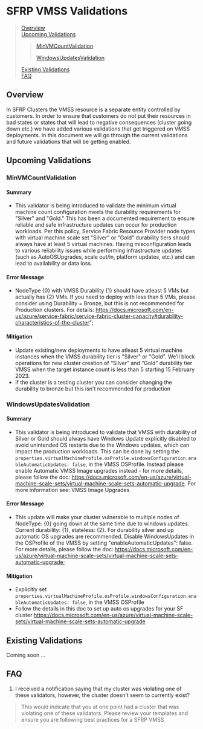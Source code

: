 # SFRP VMSS Validations

>[Overview](#overview)  
>[Upcoming Validations](#upcoming-validations)
>>[MinVMCountValidation](#minvmcountvalidation)
>>
>>[WindowsUpdatesValidation](#windowsupdatesvalidation)
>
>[Existing Validations](#existing-validations)  
>[FAQ](#faq)

## Overview  

In SFRP Clusters the VMSS resource is a separate entity controlled by customers. In order to ensure that customers do not put their resources in bad states or states that will lead to negative consequences (cluster going down etc.) we have added various validations that get triggered on VMSS deployments. In this document we will go through the current validations and future validations that will be getting enabled.

## Upcoming Validations

### MinVMCountValidation

#### Summary

- This validator is being introduced to validate the minimum virtual machine count configuration meets the durability requirements for "Silver" and "Gold." This has been a documented requirement to ensure reliable and safe infrastructure updates can occur for production workloads. Per this policy, Service Fabric Resource Provider node types with virtual machine scale set "Silver" or "Gold" durability tiers should always have at least 5 virtual machines. Having misconfiguration leads to various reliability issues while performing infrastructure updates (such as AutoOSUpgrades, scale out/in, platform updates, etc.) and can lead to availability or data loss.

#### Error Message

- NodeType {0} with VMSS Durability {1} should have atleast 5 VMs but actually has {2} VMs. If you need to deploy with less than 5 VMs, please consider using Durability = Bronze, but this is not recommended for Production clusters. For details: <https://docs.microsoft.com/en-us/azure/service-fabric/service-fabric-cluster-capacity#durability-characteristics-of-the-cluster>";

#### Mitigation

- Update existing/new deployments to have atleast 5 virtual machine instances when the VMSS durability tier is "Silver" or "Gold". We’ll block operations for new cluster creation of “Silver” and “Gold” durability tier VMSS when the target instance count is less than 5 starting 15 February 2023.
- If the cluster is a testing cluster you can consider changing the durability to bronze but this isn't recommended for production

### WindowsUpdatesValidation

#### Summary

- This validator is being introduced to validate that VMSS with durability of Silver or Gold should always have Windows Update explicitly disabled to avoid unintended OS restarts due to the Windows updates, which can impact the production workloads. This can be done by setting the `properties.virtualMachineProfile.osProfile.windowsConfiguration.enableAutomaticUpdates: false`, in the VMSS OSProfile. Instead please enable Automatic VMSS Image upgrades instead - for more details, please follow the doc: <https://docs.microsoft.com/en-us/azure/virtual-machine-scale-sets/virtual-machine-scale-sets-automatic-upgrade>.
For more information see: VMSS Image Upgrades

#### Error Message

- This update will make your cluster vulnerable to multiple nodes of NodeType: {0} going down at the same time due to windows updates. Current durability: {1}, stateless: {2}. For durability silver and up automatic OS upgrades are recommended. Disable WindowsUpdates in the OSProfile of the VMSS by setting \"enableAutomaticUpdates\": false. For more details, please follow the doc: <https://docs.microsoft.com/en-us/azure/virtual-machine-scale-sets/virtual-machine-scale-sets-automatic-upgrade>;

#### Mitigation

- Explicitly set `properties.virtualMachineProfile.osProfile.windowsConfiguration.enableAutomaticUpdates: false`, in the VMSS OSProfile
- Follow the details in this doc to set up auto os upgrades for your SF cluster <https://docs.microsoft.com/en-us/azure/virtual-machine-scale-sets/virtual-machine-scale-sets-automatic-upgrade>

## Existing Validations

Coming soon ...

## FAQ

1. I received a notification saying that my cluster was violating one of these validators, however, the cluster doesn't seem to currently exist?

> This would indicate that you at one point had a cluster that was violating one of these validators. Please review your templates and ensure you are following best practices for a SFRP VMSS
